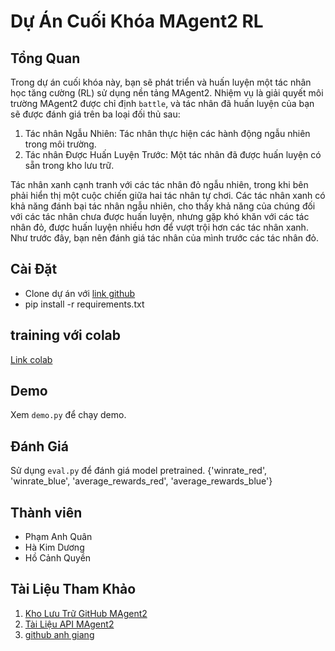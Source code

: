 # Dự Án Cuối Khóa MAgent2 RL
## Tổng Quan
Trong dự án cuối khóa này, bạn sẽ phát triển và huấn luyện một tác nhân học tăng cường (RL) sử dụng nền tảng MAgent2. Nhiệm vụ là giải quyết môi trường MAgent2 được chỉ định `battle`, và tác nhân đã huấn luyện của bạn sẽ được đánh giá trên ba loại đối thủ sau:

1. Tác nhân Ngẫu Nhiên: Tác nhân thực hiện các hành động ngẫu nhiên trong môi trường.
2. Tác nhân Được Huấn Luyện Trước: Một tác nhân đã được huấn luyện có sẵn trong kho lưu trữ.

Tác nhân xanh cạnh tranh với các tác nhân đỏ ngẫu nhiên, trong khi bên phải hiển thị một cuộc chiến giữa hai tác nhân tự chơi. Các tác nhân xanh có khả năng đánh bại tác nhân ngẫu nhiên, cho thấy khả năng của chúng đối với các tác nhân chưa được huấn luyện, nhưng gặp khó khăn với các tác nhân đỏ, được huấn luyện nhiều hơn để vượt trội hơn các tác nhân xanh. Như trước đây, bạn nên đánh giá tác nhân của mình trước các tác nhân đỏ.

## Cài Đặt
- Clone dự án với [link github](https://github.com/quyencanh203/RL-final)
- pip install -r requirements.txt

## training với colab
[Link colab](https://colab.research.google.com/drive/1b3HEHgyadmkQmEBO6m4j7ev7uGYDIBcT?usp=sharing)

## Demo
Xem `demo.py` để chạy demo.

## Đánh Giá
Sử dụng `eval.py` để đánh giá model pretrained.
{'winrate_red', 'winrate_blue', 'average_rewards_red', 'average_rewards_blue'}

## Thành viên
- Phạm Anh Quân
- Hà Kim Dương 
- Hồ Cảnh Quyền 
## Tài Liệu Tham Khảo

1. [Kho Lưu Trữ GitHub MAgent2](https://github.com/Farama-Foundation/MAgent2)
2. [Tài Liệu API MAgent2](https://magent2.farama.org/introduction/basic_usage/)
3. [github anh giang](https://github.com/giangbang/RL-final-project-AIT-3007)
